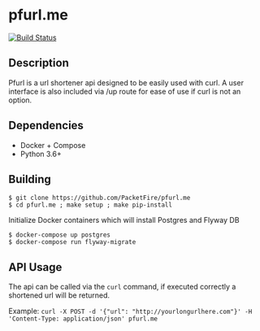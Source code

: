 # pfurl.me

[![Build Status](https://travis-ci.org/PacketFire/pfurl.me.svg?branch=master)](https://travis-ci.org/PacketFire/pfurl.me)

## Description
Pfurl is a url shortener api designed to be easily used with curl. A user interface is also included via /up route for ease of use if curl is not an option.

## Dependencies
* Docker + Compose
* Python 3.6+

## Building
```shell
$ git clone https://github.com/PacketFire/pfurl.me
$ cd pfurl.me ; make setup ; make pip-install
```

Initialize Docker containers which will install Postgres and Flyway DB
```shell
$ docker-compose up postgres
$ docker-compose run flyway-migrate
```

## API Usage
The api can be called via the ``curl`` command, if executed correctly a shortened url will be returned.

Example: ``curl -X POST -d '{"url": "http://yourlongurlhere.com"}' -H 'Content-Type: application/json' pfurl.me``
